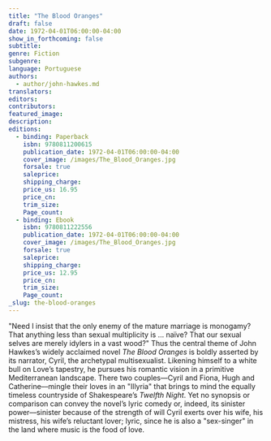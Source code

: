 ```yaml
---
title: "The Blood Oranges"
draft: false
date: 1972-04-01T06:00:00-04:00
show_in_forthcoming: false
subtitle:
genre: Fiction
subgenre:
language: Portuguese
authors:
  - author/john-hawkes.md
translators:
editors:
contributors:
featured_image:
description:
editions:
  - binding: Paperback
    isbn: 9780811200615
    publication_date: 1972-04-01T06:00:00-04:00
    cover_image: /images/The_Blood_Oranges.jpg
    forsale: true
    saleprice:
    shipping_charge:
    price_us: 16.95
    price_cn:
    trim_size:
    Page_count:
  - binding: Ebook
    isbn: 9780811222556
    publication_date: 1972-04-01T06:00:00-04:00
    cover_image: /images/The_Blood_Oranges.jpg
    forsale: true
    saleprice:
    shipping_charge:
    price_us: 12.95
    price_cn:
    trim_size:
    Page_count:
_slug: the-blood-oranges
---
```


"Need I insist that the only enemy of the mature marriage is monogamy? That anything less than sexual multiplicity is … naïve? That our sexual selves are merely idylers in a vast wood?" Thus the central theme of John Hawkes’s widely acclaimed novel _The Blood Oranges_ is boldly asserted by its narrator, Cyril, the archetypal multisexualist. Likening himself to a white bull on Love’s tapestry, he pursues his romantic vision in a primitive Mediterranean landscape. There two couples––Cyril and Fiona, Hugh and Catherine––mingle their loves in an "Illyria" that brings to mind the equally timeless countryside of Shakespeare’s _Twelfth Night_. Yet no synopsis or comparison can convey the novel’s lyric comedy or, indeed, its sinister power––sinister because of the strength of will Cyril exerts over his wife, his mistress, his wife’s reluctant lover; lyric, since he is also a "sex-singer" in the land where music is the food of love.


